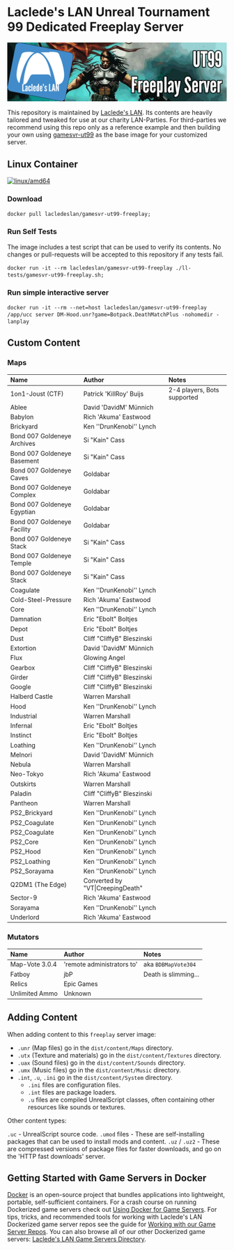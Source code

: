 # Laclede's LAN Unreal Tournament 99 Dedicated Freeplay Server

![Laclede's LAN Unreal Tournament 99 Dedicated Freeplay Server](https://raw.githubusercontent.com/LacledesLAN/gamesvr-ut99-freeplay/refs/heads/main/.misc/banner-ut99-freeplay.png "Laclede's LAN Unreal Tournament 99 Dedicated Freeplay Server")

This repository is maintained by [Laclede's LAN](https://lacledeslan.com). Its contents are heavily tailored and tweaked for use at our charity LAN-Parties. For third-parties we recommend using this repo only as a reference example and then building your own using [gamesvr-ut99](https://github.com/LacledesLAN/gamesvr-ut99) as the base image for your customized server.

## Linux Container

[![linux/amd64](https://github.com/LacledesLAN/gamesvr-ut99-freeplay/actions/workflows/build-linux-image.yml/badge.svg)](https://github.com/LacledesLAN/gamesvr-ut99-freeplay/actions/workflows/build-linux-image.yml)

### Download

```shell
docker pull lacledeslan/gamesvr-ut99-freeplay;
```

### Run Self Tests

The image includes a test script that can be used to verify its contents. No changes or pull-requests will be accepted to this repository if any tests fail.

```shell
docker run -it --rm lacledeslan/gamesvr-ut99-freeplay ./ll-tests/gamesvr-ut99-freeplay.sh;
```

### Run simple interactive server

```shell
docker run -it --rm --net=host lacledeslan/gamesvr-ut99-freeplay /app/ucc server DM-Hood.unr?game=Botpack.DeathMatchPlus -nohomedir -lanplay
```

## Custom Content

### Maps

| Name                        | Author                           | Notes                       |
| :-------------------------- | :------------------------------- | :-------------------------- |
| 1on1-Joust (CTF)            | Patrick 'KillRoy' Buijs          | 2-4 players, Bots supported |
| Ablee                       | David 'DavidM' Münnich           |  |
| Babylon                     | Rich 'Akuma' Eastwood            |  |
| Brickyard                   | Ken ''DrunKenobi'' Lynch         |  |
| Bond 007 Goldeneye Archives | Si "Kain" Cass                   |  |
| Bond 007 Goldeneye Basement | Si "Kain" Cass                   |  |
| Bond 007 Goldeneye Caves    | Goldabar                         |  |
| Bond 007 Goldeneye Complex  | Goldabar                         |  |
| Bond 007 Goldeneye Egyptian | Goldabar                         |  |
| Bond 007 Goldeneye Facility | Goldabar                         |  |
| Bond 007 Goldeneye Stack    | Si "Kain" Cass                   |  |
| Bond 007 Goldeneye Temple   | Si "Kain" Cass                   |  |
| Bond 007 Goldeneye Stack    | Si "Kain" Cass                   |  |
| Coagulate                   | Ken ''DrunKenobi'' Lynch         |  |
| Cold-Steel-Pressure         | Rich 'Akuma' Eastwood            |  |
| Core                        | Ken ''DrunKenobi'' Lynch         |  |
| Damnation                   | Eric "Ebolt" Boltjes             |  |
| Depot                       | Eric "Ebolt" Boltjes             |  |
| Dust                        | Cliff "CliffyB" Bleszinski       |  |
| Extortion                   | David 'DavidM' Münnich           |  |
| Flux                        | Glowing Angel                    |  |
| Gearbox                     | Cliff "CliffyB" Bleszinski       |  |
| Girder                      | Cliff "CliffyB" Bleszinski       |  |
| Google                      | Cliff "CliffyB" Bleszinski       |  |
| Halberd Castle              | Warren Marshall                  |  |
| Hood                        | Ken ''DrunKenobi'' Lynch         |  |
| Industrial                  | Warren Marshall                  |  |
| Infernal                    | Eric "Ebolt" Boltjes             |  |
| Instinct                    | Eric "Ebolt" Boltjes             |  |
| Loathing                    | Ken ''DrunKenobi'' Lynch         |  |
| Melnori                     | David 'DavidM' Münnich           |  |
| Nebula                      | Warren Marshall                  |  |
| Neo-Tokyo                   | Rich 'Akuma' Eastwood            |  |
| Outskirts                   | Warren Marshall                  |  |
| Paladin                     | Cliff "CliffyB" Bleszinski       |  |
| Pantheon                    | Warren Marshall                  |  |
| PS2_Brickyard               | Ken ''DrunKenobi'' Lynch         |  |
| PS2_Coagulate               | Ken ''DrunKenobi'' Lynch         |  |
| PS2_Coagulate               | Ken ''DrunKenobi'' Lynch         |  |
| PS2_Core                    | Ken ''DrunKenobi'' Lynch         |  |
| PS2_Hood                    | Ken ''DrunKenobi'' Lynch         |  |
| PS2_Loathing                | Ken ''DrunKenobi'' Lynch         |  |
| PS2_Sorayama                | Ken ''DrunKenobi'' Lynch         |  |
| Q2DM1 (The Edge)            | Converted by "VT\|CreepingDeath" |  |
| Sector-9                    | Rich 'Akuma' Eastwood            |  |
| Sorayama                    | Ken ''DrunKenobi'' Lynch         |  |
| Underlord                   | Rich 'Akuma' Eastwood            |  |

### Mutators

| Name                                  | Author                           | Notes                       |
| :------------------------------------ | :------------------------------- | :-------------------------- |
| Map-Vote 3.0.4                        | 'remote administrators to'       | aka `BDBMapVote304`         |
| Fatboy                                | jbP                              | Death is slimming...        |
| Relics                                | Epic Games                       |  |
| Unlimited Ammo                        | Unknown                          |  |

## Adding Content

When adding content to this `freeplay` server image:

* `.unr` (Map files) go in the `dist/content/Maps` directory.
* `.utx` (Texture and materials) go in the `dist/content/Textures` directory.
* `.uax` (Sound files) go in the `dist/content/Sounds` directory.
* `.umx` (Music files) go in the `dist/content/Music` directory.
* `.int`, `.u`, `.ini` go in the `dist/content/System` directory.
  * `.ini` files are configuration files.
  * `.int` files are package loaders.
  * `.u` files are compiled UnrealScript classes, often containing other resources like sounds or textures.

Other content types:

`.uc` - UnrealScript source code.
`.umod` files - These are self-installing packages that can be used to install mods and content.
`.uz` / `.uz2` - These are compressed versions of package files for faster downloads, and go on the 'HTTP fast downloads' server.

## Getting Started with Game Servers in Docker

[Docker](https://docs.docker.com/) is an open-source project that bundles applications into lightweight, portable, self-sufficient containers. For a crash course on running Dockerized game servers check out [Using Docker for Game Servers](https://github.com/LacledesLAN/README.1ST/blob/master/GameServers/DockerAndGameServers.md). For tips, tricks, and recommended tools for working with Laclede's LAN Dockerized game server repos see the guide for [Working with our Game Server Repos](https://github.com/LacledesLAN/README.1ST/blob/master/GameServers/WorkingWithOurRepos.md). You can also browse all of our other Dockerized game servers: [Laclede's LAN Game Servers Directory](https://github.com/LacledesLAN/README.1ST/tree/master/GameServers).
